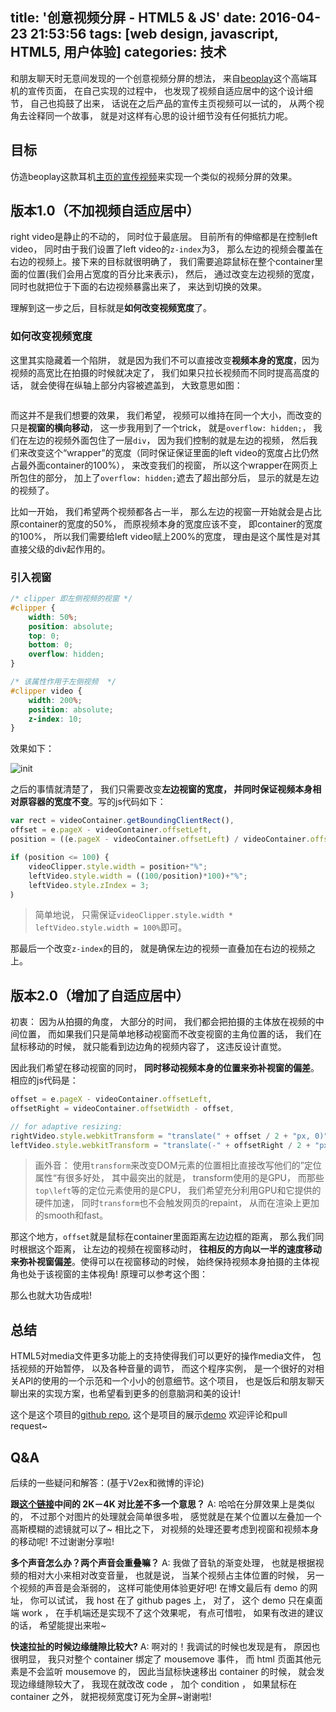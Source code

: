 title: '创意视频分屏 - HTML5 & JS'
date: 2016-04-23 21:53:56
tags: [web design, javascript, HTML5, 用户体验]
categories: 技术
---

和朋友聊天时无意间发现的一个创意视频分屏的想法， 来自[beoplay](http://www.beoplay.com/products/beoplayh7?_ga=1.127614725.969767543.1461077943#at-a-glance)这个高端耳机的宣传页面， 在自己实现的过程中， 也发现了视频自适应居中的这个设计细节， 自己也捣鼓了出来， 话说在之后产品的宣传主页视频可以一试的， 从两个视角去诠释同一个故事， 就是对这样有心思的设计细节没有任何抵抗力呢。

<!-- more -->

## 目标

仿造beoplay这款耳机[主页的宣传视频](http://www.beoplay.com/products/beoplayh7?_ga=1.127614725.969767543.1461077943#video)来实现一个类似的视频分屏的效果。

## 版本1.0（不加视频自适应居中）

right video是静止的不动的， 同时位于最底层。 目前所有的伸缩都是在控制left video， 同时由于我们设置了left video的`z-index`为3， 那么左边的视频会覆盖在右边的视频上。接下来的目标就很明确了， 我们需要追踪鼠标在整个container里面的位置(我们会用占宽度的百分比来表示)， 然后， 通过改变左边视频的宽度， 同时也就把位于下面的右边视频暴露出来了， 来达到切换的效果。

理解到这一步之后，目标就是**如何改变视频宽度**了。

### 如何改变视频宽度

这里其实隐藏着一个陷阱， 就是因为我们不可以直接改变**视频本身的宽度**，因为视频的高宽比在拍摄的时候就决定了， 我们如果只拉长视频而不同时提高高度的话， 就会使得在纵轴上部分内容被遮盖到， 大致意思如图：

<img src="http://ww2.sinaimg.cn/large/c5ee78b5gw1f37ixae23nj219e0oe77a.jpg" alt="" style="display: block; margin: 0 auto;">

而这并不是我们想要的效果， 我们希望， 视频可以维持在同一个大小，而改变的只是**视窗的横向移动**，
这一步我用到了一个trick， 就是`overflow: hidden;`， 我们在左边的视频外面包住了一层`div`， 因为我们控制的就是左边的视频， 然后我们来改变这个“wrapper”的宽度（同时保证保证里面的left video的宽度占比仍然占最外面container的100%）， 来改变我们的视窗， 所以这个wrapper在网页上所包住的部分， 加上了`overflow: hidden;`遮去了超出部分后， 显示的就是左边的视频了。

比如一开始， 我们希望两个视频都各占一半， 那么左边的视窗一开始就会是占比原container的宽度的50%， 而原视频本身的宽度应该不变， 即container的宽度的100%， 所以我们需要给left video赋上200%的宽度， 理由是这个属性是对其直接父级的div起作用的。

### 引入视窗

```css
/* clipper 即左侧视频的视窗 */
#clipper {
	width: 50%;
	position: absolute;
	top: 0;
	bottom: 0;
	overflow: hidden;
}

/* 该属性作用于左侧视频  */
#clipper video {
	width: 200%;
	position: absolute;
	z-index: 10;
}
```

效果如下：

![init](http://ww2.sinaimg.cn/large/c5ee78b5gw1f37j53tshej21a20o643j.jpg)

之后的事情就清楚了， 我们只需要改变**左边视窗的宽度， 并同时保证视频本身相对原容器的宽度不变**。写的js代码如下：

```javascript
var rect = videoContainer.getBoundingClientRect(),
offset = e.pageX - videoContainer.offsetLeft,
position = ((e.pageX - videoContainer.offsetLeft) / videoContainer.offsetWidth) * 100;

if (position <= 100) {
	videoClipper.style.width = position+"%";
	leftVideo.style.width = ((100/position)*100)+"%";
	leftVideo.style.zIndex = 3;
｝
```

> 简单地说， 只需保证`videoClipper.style.width * leftVideo.style.width = 100%`即可。

那最后一个改变`z-index`的目的， 就是确保左边的视频一直叠加在右边的视频之上。

## 版本2.0（增加了自适应居中）


初衷： 因为从拍摄的角度， 大部分的时间， 我们都会把拍摄的主体放在视频的中间位置， 而如果我们只是简单地移动视窗而不改变视窗的主角位置的话， 我们在鼠标移动的时候， 就只能看到边边角的视频内容了， 这违反设计直觉。

因此我们希望在移动视窗的同时， **同时移动视频本身的位置来弥补视窗的偏差**。相应的js代码是：

```javascript
offset = e.pageX - videoContainer.offsetLeft,
offsetRight = videoContainer.offsetWidth - offset,

// for adaptive resizing:
rightVideo.style.webkitTransform = "translate(" + offset / 2 + "px, 0)";
leftVideo.style.webkitTransform = "translate(-" + offsetRight / 2 + "px, 0)";
```

> 画外音： 使用`transform`来改变DOM元素的位置相比直接改写他们的”定位属性“有很多好处， 其中最突出的就是， transform使用的是GPU， 而那些`top\left`等的定位元素使用的是CPU， 我们希望充分利用GPU和它提供的硬件加速， 同时`transform`也不会触发网页的repaint， 从而在渲染上更加的smooth和fast。

那这个地方，`offset`就是鼠标在container里面距离左边边框的距离， 那么我们同时根据这个距离， 让左边的视频在视窗移动时， **往相反的方向以一半的速度移动来弥补视窗偏差**。使得可以在视窗移动的时候， 始终保持视频本身拍摄的主体视角也处于该视窗的主体视角! 原理可以参考这个图：


那么也就大功告成啦!

## 总结

HTML5对media文件更多功能上的支持使得我们可以更好的操作media文件， 包括视频的开始暂停， 以及各种音量的调节， 而这个程序实例， 是一个很好的对相关API的使用的一个示范和一个小小的创意细节。这个项目， 也是饭后和朋友聊天聊出来的实现方案，也希望看到更多的创意脑洞和美的设计!

这个是这个项目的[github repo](https://github.com/chocoluffy/screen-split-video), 这个是项目的展示[demo](http://chocoluffy.com/screen-split-video/) 欢迎评论和pull request~

## Q&A

后续的一些疑问和解答：(基于V2ex和微博的评论)

**跟[这个链接](http://www.mi.com/hezi3s/ )中间的 2K－4K 对比差不多一个意思？**
A: 哈哈在分屏效果上是类似的， 不过那个对图片的处理就会简单很多啦， 感觉就是在某个位置以左叠加一个高斯模糊的滤镜就可以了~ 相比之下， 对视频的处理还要考虑到视窗和视频本身的移动呢! 不过谢谢分享啦!

**多个声音怎么办？两个声音会重叠嘛？**
A: 我做了音轨的渐变处理， 也就是根据视频的相对大小来相对改变音量， 也就是说， 当某个视频占主体位置的时候， 另一个视频的声音是会渐弱的， 这样可能使用体验更好吧! 在博文最后有 demo 的网址， 你可以试试， 我 host 在了 github pages 上， 对了， 这个 demo 只在桌面端 work ， 在手机端还是实现不了这个效果呢， 有点可惜啦， 如果有改进的建议的话， 希望能提出来啦~

**快速拉扯的时候边缘缝隙比较大?**
A: 啊对的！我调试的时候也发现是有， 原因也很明显， 我只对整个 container 绑定了 mousemove 事件， 而 html 页面其他元素是不会监听 mousemove 的， 因此当鼠标快速移出 container 的时候， 就会发现边缘缝隙较大了， 我现在就改改 code ， 加个 condition ， 如果鼠标在 container 之外， 就把视频宽度订死为全屏~谢谢啦!
